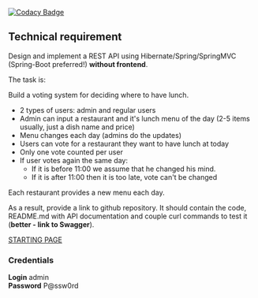 [![Codacy Badge](https://app.codacy.com/project/badge/Grade/e5bc69faec984169be7be11c4bf629a4)](https://app.codacy.com/gh/DenisKonev/LunchVoter/dashboard?utm_source=gh&utm_medium=referral&utm_content=&utm_campaign=Badge_grade)

## Technical requirement

Design and implement a REST API using Hibernate/Spring/SpringMVC (Spring-Boot preferred!) **without frontend**.

The task is:

Build a voting system for deciding where to have lunch.

* 2 types of users: admin and regular users
* Admin can input a restaurant and it's lunch menu of the day (2-5 items usually, just a dish name and price)
* Menu changes each day (admins do the updates)
* Users can vote for a restaurant they want to have lunch at today
* Only one vote counted per user
* If user votes again the same day:
    - If it is before 11:00 we assume that he changed his mind.
    - If it is after 11:00 then it is too late, vote can't be changed

Each restaurant provides a new menu each day.

As a result, provide a link to github repository. It should contain the code, README.md with API documentation and
couple curl commands to test it (**better - link to Swagger**).

[STARTING PAGE](http://localhost:8080)

### Credentials

**Login**       admin  
**Password**    P@ssw0rd